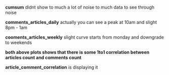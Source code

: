**cumsum**
didnt show to much a lot of noise to much data to see through noise

**comments_articles_daily** actually you can see a peak at 10am and slight 8pm - 1am

**cooments_articles_weekly** slight curve starts from monday and downgrade to weekends

**both above plots shows that there is some 1to1 correlation between articles count and comments count**

**article_comment_correlation** is displaying it